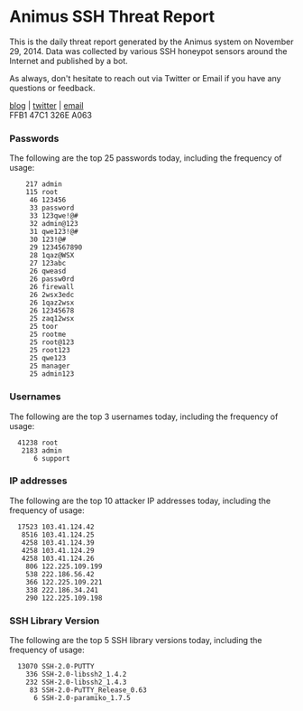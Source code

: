 # Animus SSH Threat Report

This is the daily threat report generated by the Animus system on November 29, 2014. Data was collected by various SSH honeypot sensors around the Internet and published by a bot.  

As always, don't hesitate to reach out via Twitter or Email if you have any questions or feedback.  

[blog](http://morris.guru) | [twitter](https://twitter.com/andrew___morris) | [email](mailto:andrew@morris.guru)  
FFB1 47C1 326E A063  
### Passwords
The following are the top 25 passwords today, including the frequency of usage:
```
    217 admin
    115 root
     46 123456
     33 password
     33 123qwe!@#
     32 admin@123
     31 qwe123!@#
     30 123!@#
     29 1234567890
     28 1qaz@WSX
     27 123abc
     26 qweasd
     26 passw0rd
     26 firewall
     26 2wsx3edc
     26 1qaz2wsx
     26 12345678
     25 zaq12wsx
     25 toor
     25 rootme
     25 root@123
     25 root123
     25 qwe123
     25 manager
     25 admin123
```

### Usernames
The following are the top 3 usernames today, including the frequency of usage:
```
  41238 root
   2183 admin
      6 support
```

### IP addresses
The following are the top 10 attacker IP addresses today, including the frequency of usage:
```
  17523 103.41.124.42
   8516 103.41.124.25
   4258 103.41.124.39
   4258 103.41.124.29
   4258 103.41.124.26
    806 122.225.109.199
    538 222.186.56.42
    366 122.225.109.221
    338 222.186.34.241
    290 122.225.109.198
```

### SSH Library Version
The following are the top 5 SSH library versions today, including the frequency of usage:
```
  13070 SSH-2.0-PUTTY
    336 SSH-2.0-libssh2_1.4.2
    232 SSH-2.0-libssh2_1.4.3
     83 SSH-2.0-PuTTY_Release_0.63
      6 SSH-2.0-paramiko_1.7.5
```
